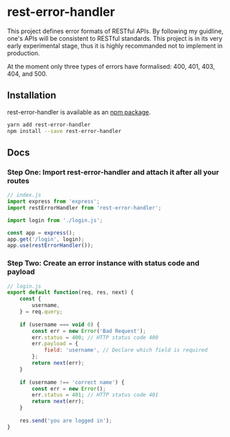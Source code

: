 # rest-error-handler
This project defines error formats of RESTful APIs. By following my guidline, one's APIs will be consistent to RESTful standards. This project is in its very early experimental stage, thus it is highly recommanded not to implement in production.

At the moment only three types of errors have formalised: 400, 401, 403, 404, and 500.

## Installation

rest-error-handler is available as an [npm package](https://www.npmjs.com/package/rest-error-handler).

```sh
yarn add rest-error-handler
npm install --save rest-error-handler
```

## Docs

### Step One: Import rest-error-handler and attach it after all your routes

```javascript
// index.js
import express from 'express';
import restErrorHandler from 'rest-error-handler';

import login from './login.js';

const app = express();
app.get('/login', login);
app.use(restErrorHandler());
```

### Step Two: Create an error instance with status code and payload

```javascript
// login.js
export default function(req, res, next) {
    const {
        username,
    } = req.query;
    
    if (username === void 0) {
        const err = new Error('Bad Request');
        err.status = 400; // HTTP status code 400
        err.payload = {
            field: 'username', // Declare which field is required
        };
        return next(err);
    }
    
    if (username !== 'correct name') {
        const err = new Error();
        err.status = 401; // HTTP status code 401
        return next(err);
    }
    
    res.send('you are logged in');
}
```
